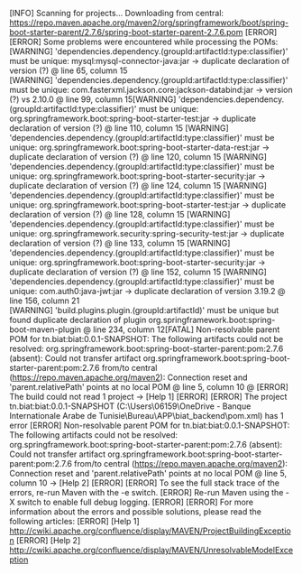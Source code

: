 [INFO] Scanning for projects...
Downloading from central: https://repo.maven.apache.org/maven2/org/springframework/boot/spring-boot-starter-parent/2.7.6/spring-boot-starter-parent-2.7.6.pom
[ERROR] [ERROR] Some problems were encountered while processing the POMs:
[WARNING] 'dependencies.dependency.(groupId:artifactId:type:classifier)' must be unique: mysql:mysql-connector-java:jar -> duplicate declaration of version (?) @ line 65, column 15  
[WARNING] 'dependencies.dependency.(groupId:artifactId:type:classifier)' must be unique: com.fasterxml.jackson.core:jackson-databind:jar -> version (?) vs 2.10.0 @ line 99, column 15[WARNING] 'dependencies.dependency.(groupId:artifactId:type:classifier)' must be unique: org.springframework.boot:spring-boot-starter-test:jar -> duplicate declaration of version (?) @ line 110, column 15
[WARNING] 'dependencies.dependency.(groupId:artifactId:type:classifier)' must be unique: org.springframework.boot:spring-boot-starter-data-rest:jar -> duplicate declaration of version (?) @ line 120, column 15
[WARNING] 'dependencies.dependency.(groupId:artifactId:type:classifier)' must be unique: org.springframework.boot:spring-boot-starter-security:jar -> duplicate declaration of version (?) @ line 124, column 15
[WARNING] 'dependencies.dependency.(groupId:artifactId:type:classifier)' must be unique: org.springframework.boot:spring-boot-starter-test:jar -> duplicate declaration of version (?) @ line 128, column 15
[WARNING] 'dependencies.dependency.(groupId:artifactId:type:classifier)' must be unique: org.springframework.security:spring-security-test:jar -> duplicate declaration of version (?) @ line 133, column 15
[WARNING] 'dependencies.dependency.(groupId:artifactId:type:classifier)' must be unique: org.springframework.boot:spring-boot-starter-security:jar -> duplicate declaration of version (?) @ line 152, column 15
[WARNING] 'dependencies.dependency.(groupId:artifactId:type:classifier)' must be unique: com.auth0:java-jwt:jar -> duplicate declaration of version 3.19.2 @ line 156, column 21      
[WARNING] 'build.plugins.plugin.(groupId:artifactId)' must be unique but found duplicate declaration of plugin org.springframework.boot:spring-boot-maven-plugin @ line 234, column 12[FATAL] Non-resolvable parent POM for tn.biat:biat:0.0.1-SNAPSHOT: The following artifacts could not be resolved: org.springframework.boot:spring-boot-starter-parent:pom:2.7.6 (absent): Could not transfer artifact org.springframework.boot:spring-boot-starter-parent:pom:2.7.6 from/to central (https://repo.maven.apache.org/maven2): Connection reset and 'parent.relativePath' points at no local POM @ line 5, column 10
 @
[ERROR] The build could not read 1 project -> [Help 1]
[ERROR]
[ERROR]   The project tn.biat:biat:0.0.1-SNAPSHOT (C:\Users\06159\OneDrive - Banque Internationale Arabe de Tunisie\Bureau\APP\biat_backend\pom.xml) has 1 error
[ERROR]     Non-resolvable parent POM for tn.biat:biat:0.0.1-SNAPSHOT: The following artifacts could not be resolved: org.springframework.boot:spring-boot-starter-parent:pom:2.7.6 (absent): Could not transfer artifact org.springframework.boot:spring-boot-starter-parent:pom:2.7.6 from/to central (https://repo.maven.apache.org/maven2): Connection reset and 'parent.relativePath' points at no local POM @ line 5, column 10 -> [Help 2]
[ERROR]
[ERROR] To see the full stack trace of the errors, re-run Maven with the -e switch.
[ERROR] Re-run Maven using the -X switch to enable full debug logging.
[ERROR]
[ERROR] For more information about the errors and possible solutions, please read the following articles:
[ERROR] [Help 1] http://cwiki.apache.org/confluence/display/MAVEN/ProjectBuildingException
[ERROR] [Help 2] http://cwiki.apache.org/confluence/display/MAVEN/UnresolvableModelException

